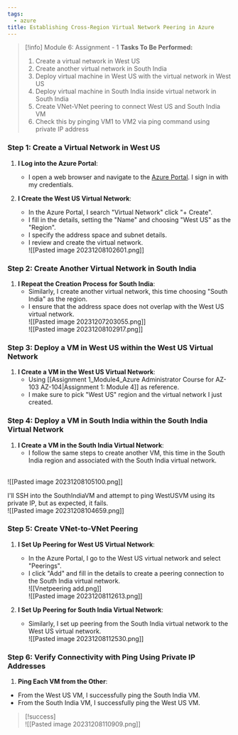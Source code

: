 ```yaml
---
tags:
  - azure
title: Establishing Cross-Region Virtual Network Peering in Azure
---
```

<!--
**Project Accomplishment: Virtual Network Creation and VM Deployment in Azure!** In the latest assignment of my Azure Administrator course, I successfully established a virtual network infrastructure across different regions. The project involved creating virtual networks in the West US and South India regions, deploying VMs in each, and then setting up VNet-to-VNet peering to ensure connectivity. This task allowed me to apply practical skills in Azure networking, demonstrating the ability to manage and connect resources across multiple regions effectively. It was a valuable exercise in building and configuring a geographically distributed network in Azure, enhancing my expertise in cloud network management.

#Azure #VirtualNetworking #VNetPeering #CloudComputing #AzureAdministrator #NetworkManagement #ProfessionalDevelopment
-->

> [!info] Module 6: Assignment - 1
> **Tasks To Be Performed:** 
> 1. Create a virtual network in West US 
> 2. Create another virtual network in South India 
> 3. Deploy virtual machine in West US with the virtual network in West US 
> 4. Deploy virtual machine in South India inside virtual network in South India 
> 5. Create VNet-VNet peering to connect West US and South India VM 
> 6. Check this by pinging VM1 to VM2 via ping command using private IP address

### Step 1: Create a Virtual Network in West US

1. **I Log into the Azure Portal**:
    
    - I open a web browser and navigate to the [Azure Portal](https://portal.azure.com/). I sign in with my credentials.
2. **I Create the West US Virtual Network**:
    
    - In the Azure Portal, I search "Virtual Network" click "+ Create".
    - I fill in the details, setting the "Name" and choosing "West US" as the "Region".
    - I specify the address space and subnet details.
    - I review and create the virtual network.
      <br>![[Pasted image 20231208102601.png]]
    

### Step 2: Create Another Virtual Network in South India

1. **I Repeat the Creation Process for South India**:
    - Similarly, I create another virtual network, this time choosing "South India" as the region.
    - I ensure that the address space does not overlap with the West US virtual network.
      <br>![[Pasted image 20231207203055.png]]
      <br>![[Pasted image 20231208102917.png]]


### Step 3: Deploy a VM in West US within the West US Virtual Network

1. **I Create a VM in the West US Virtual Network**:
    - Using [[Assignment 1_Module4_Azure Administrator Course for AZ-103 AZ-104|Assignment 1: Module 4]] as reference.
    - I make sure to pick "West US" region and the virtual network I just created.

### Step 4: Deploy a VM in South India within the South India Virtual Network

1. **I Create a VM in the South India Virtual Network**:
    - I follow the same steps to create another VM, this time in the South India region and associated with the South India virtual network.

<br>![[Pasted image 20231208105100.png]]

I'll SSH into the SouthIndiaVM and attempt to ping WestUSVM using its private IP, but as expected, it fails.
<br>![[Pasted image 20231208104659.png]]

### Step 5: Create VNet-to-VNet Peering

1. **I Set Up Peering for West US Virtual Network**:
    
    - In the Azure Portal, I go to the West US virtual network and select "Peerings".
    - I click "Add" and fill in the details to create a peering connection to the South India virtual network.
      <br>![[Vnetpeering add.png]]
      <br>![[Pasted image 20231208112613.png]]
2. **I Set Up Peering for South India Virtual Network**:
    
    - Similarly, I set up peering from the South India virtual network to the West US virtual network.
      <br>![[Pasted image 20231208112530.png]]


### Step 6: Verify Connectivity with Ping Using Private IP Addresses

1. **Ping Each VM from the Other**:
- From the West US VM, I successfully ping the South India VM.
- From the South India VM, I successfully ping the West US VM.

> [!success]
> <br>![[Pasted image 20231208110909.png]]


